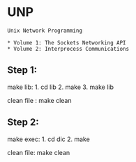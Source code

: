 # UNP
    Unix Network Programming

    * Volume 1: The Sockets Networking API
    * Volume 2: Interprocess Communications


## Step 1: 

make lib:
    1. cd lib
    2. make
    3. make lib

clean file :
        make clean

## Step 2: 

make exec:
    1. cd dic
    2. make

clean file:
    make clean

